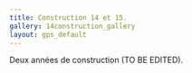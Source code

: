 ```yaml
---
title: Construction 14 et 15.
gallery: 14construction_gallery
layout: gps_default
---
```


Deux années de construction (TO BE EDITED).

